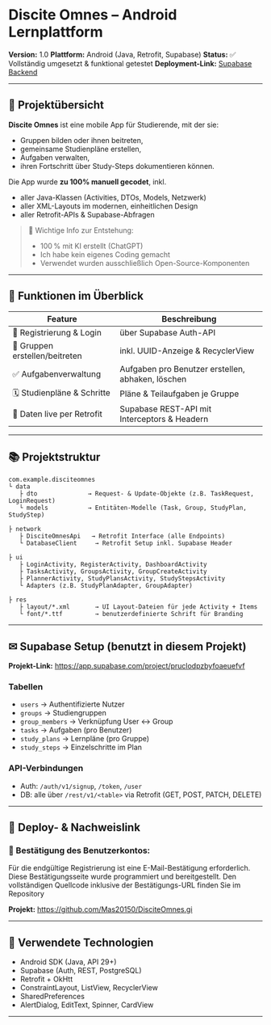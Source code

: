 # Discite Omnes – Android Lernplattform

**Version:** 1.0
**Plattform:** Android (Java, Retrofit, Supabase)
**Status:** ✅ Vollständig umgesetzt & funktional getestet
**Deployment-Link:** [Supabase Backend](https://app.supabase.com/project/pruclodpzbyfoaeuefvf)

---

## 🌟 Projektübersicht

**Discite Omnes** ist eine mobile App für Studierende, mit der sie:

* Gruppen bilden oder ihnen beitreten,
* gemeinsame Studienpläne erstellen,
* Aufgaben verwalten,
* ihren Fortschritt über Study-Steps dokumentieren können.

Die App wurde **zu 100% manuell gecodet**, inkl.

* aller Java-Klassen (Activities, DTOs, Models, Netzwerk)
* aller XML-Layouts im modernen, einheitlichen Design
* aller Retrofit-APIs & Supabase-Abfragen

>🧠 Wichtige Info zur Entstehung:
>- 100 % mit KI erstellt (ChatGPT)
>- Ich habe kein eigenes Coding gemacht
>- Verwendet wurden ausschließlich Open-Source-Komponenten 

---

## 🚀 Funktionen im Überblick

| Feature                        | Beschreibung |
|-------------------------------|--------------|
| 🔐 Registrierung & Login      | über Supabase Auth-API |
| 👥 Gruppen erstellen/beitreten | inkl. UUID-Anzeige & RecyclerView |
| ✅ Aufgabenverwaltung         | Aufgaben pro Benutzer erstellen, abhaken, löschen |
| 🗓️ Studienpläne & Schritte    | Pläne & Teilaufgaben je Gruppe |
| 🔄 Daten live per Retrofit     | Supabase REST-API mit Interceptors & Headern |

---

## 📚 Projektstruktur

```
com.example.disciteomnes
└️ data
   ├️ dto              → Request- & Update-Objekte (z.B. TaskRequest, LoginRequest)
   └️ models           → Entitäten-Modelle (Task, Group, StudyPlan, StudyStep)

├️ network
   ├️ DisciteOmnesApi   → Retrofit Interface (alle Endpoints)
   └️ DatabaseClient     → Retrofit Setup inkl. Supabase Header

├️ ui
   ├️ LoginActivity, RegisterActivity, DashboardActivity
   ├️ TasksActivity, GroupsActivity, GroupCreateActivity
   ├️ PlannerActivity, StudyPlansActivity, StudyStepsActivity
   └️ Adapters (z.B. StudyPlanAdapter, GroupAdapter)

├️ res
   ├️ layout/*.xml       → UI Layout-Dateien für jede Activity + Items
   └️ font/*.ttf         → benutzerdefinierte Schrift für Branding
```

---

## ✉ Supabase Setup (benutzt in diesem Projekt)

**Projekt-Link:** https://app.supabase.com/project/pruclodpzbyfoaeuefvf

### Tabellen

* `users`          → Authentifizierte Nutzer
* `groups`         → Studiengruppen
* `group_members`  → Verknüpfung User <-> Group
* `tasks`          → Aufgaben (pro Benutzer)
* `study_plans`    → Lernpläne (pro Gruppe)
* `study_steps`    → Einzelschritte im Plan

### API-Verbindungen

* Auth: `/auth/v1/signup`, `/token`, `/user`
* DB: alle über `/rest/v1/<table>` via Retrofit (GET, POST, PATCH, DELETE)

---

## 🏑 Deploy- & Nachweislink

### 🔐 Bestätigung des Benutzerkontos:
Für die endgültige Registrierung ist eine E-Mail-Bestätigung erforderlich.
Diese Bestätigungsseite wurde programmiert und bereitgestellt.
Den vollständigen Quellcode inklusive der Bestätigungs-URL finden Sie im Repository

**Projekt:** https://github.com/Mas20150/DisciteOmnes.gi

---

## 🔧 Verwendete Technologien
-  Android SDK (Java, API 29+)
- Supabase (Auth, REST, PostgreSQL)
- Retrofit + OkHtt
- ConstraintLayout, ListView, RecyclerView
- SharedPreferences
 - AlertDialog, EditText, Spinner, CardView

---

